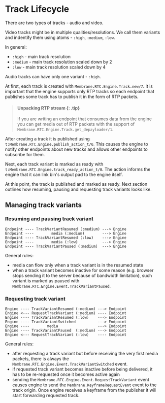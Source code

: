 # Track Lifecycle

There are two types of tracks - audio and video.

Video tracks might be in multiple qualities/resolutions.
We call them variants and indentify them using atoms - `:high`, `:medium`, `:low`.

In general:
* `:high` - main track resolution
* `:medium` - main track resolution scaled down by 2 
* `:low` - main track resolution scaled down by 4 

Audio tracks can have only one variant - `:high`.

At first, each track is created with `Membrane.RTC.Engine.Track.new/7`.
It is important that the engine supports only RTP tracks so each endpoint
that publishes some track has to publish it in the form of RTP packets.

> #### Unpacking RTP stream {: .tip}
> If you are writing an endpoint that consumes data from the engine
> you can get media out of RTP packets with the support of `Membrane.RTC.Engine.Track.get_depayloader/1`.

After creating a track it is published using `t:Membrane.RTC.Engine.publish_action_t/0`.
This causes the engine to notify other endpoints about new tracks and allows other endpoints
to subscribe for them.

Next, each track variant is marked as ready with `t:Membrane.RTC.Engine.track_ready_action_t/0`.
The action informs the engine that it can link bin's output pad to the engine itself.

At this point, the track is published and marked as ready.
Next section outlines how resuming, pausing and requesting track variants looks like.

## Managing track variants

### Resuming and pausing track variant

```ascii
Endpoint ---- TrackVariantResumed (:medium) ---> Engine
Endpoint ----        media (:medium)        ---> Engine
Endpoint ---- TrackVariantResumed (:low)    ---> Engine
Endpoint ----        media (:low)           ---> Engine
Endpoint ---- TrackVariantPaused (:medium)  ---> Engine
``` 

General rules:
* media can flow only when a track variant is in the resumed state
* when a track variant becomes inactive for some reason (e.g. browser stops sending it to the
server because of bandwidth limitation), such variant is marked as paused with
`Membrane.RTC.Engine.Event.TrackVariantPaused`.


### Requesting track variant

```ascii
Engine ---- TrackVariantResumed (:medium) ---> Endpoint
Engine <--- RequestTrackVariant (:medium) ---- Endpoint
Engine ---- TrackVariantResumed (:low)    ---> Endpoint
Engine ---- TrackVariantSwitched          ---> Endpoint
Engine ----        media                  ---> Endpoint
Engine ---- TrackVariantPaused  (:medium) ---> Endpoint
Engine <--- RequestTrackVariant (:low)    ---- Endpoint
``` 

General rules:
* after requesting a track variant but before receiving the
very first media packets, there is always the 
`Membrane.RTC.Engine.Event.TrackVariantSwitched` event.
* if requested track variant becomes inactive before being delivered,
it has to be re-requested once it becomes active again
* sending the `Membrane.RTC.Engine.Event.RequestTrackVariant` event 
causes engine to send the `Membrane.KeyframeRequestEvent` event to the track origin.
Once engine receives a keyframe from the publisher it will start forwarding 
requested track.